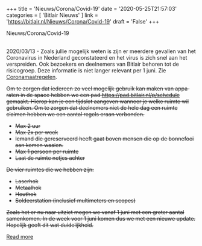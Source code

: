 +++
title = 'Nieuws/Corona/Covid-19'
date = '2020-05-25T21:57:03'
categories = [ 
 'Bitlair Nieuws' 
] 
link = 'https://bitlair.nl/Nieuws/Corona/Covid-19'
draft = 'False'
+++

<div class="mw-content-ltr mw-parser-output" dir="ltr" lang="en"><p><a class="mw-selflink selflink">Nieuws/Corona/Covid-19</a>
</p></div><div class="mw-content-ltr mw-parser-output" dir="ltr" lang="en"><p><br />
2020/03/13 - Zoals jullie mogelijk weten is zijn er meerdere gevallen van het Coronavirus in Nederland geconstateerd en het virus is zich snel aan het verspreiden. Ook bezoekers en deelnemers van Bitlair behoren tot de risicogroep.
Deze informatie is niet langer relevant per 1 juni. Zie <a href="https://bitlair.nl/Coronamaatregelen" title="Coronamaatregelen">Coronamaatregelen</a>.
</p><p><s>Om te zorgen dat iedereen zo veel mogelijk gebruik kan maken van apparaten in de space hebben we een pad <a class="external free" href="https://pad.bitlair.nl/p/schedule" rel="nofollow">https://pad.bitlair.nl/p/schedule</a> gemaakt. Hierop kan je een tijdslot aangeven wanneer je welke ruimte wil gebruiken. Om te zorgen dat deelnemers niet de hele dag een ruimte claimen hebben we een aantal regels eraan verbonden.
</s></p><s><ul><li>Max 2 uur</li>
<li>Max 2x per week</li>
<li>Iemand die gereserveerd heeft gaat boven mensen die op de bonnefooi aan komen waaien.</li>
<li>Max 1 persoon per ruimte</li>
<li>Laat de ruimte netjes achter</li></ul></s><s><p>De vier ruimtes die we hebben zijn:
</p></s><s><ul><li>Laserhok</li>
<li>Metaalhok</li>
<li>Houthok</li>
<li>Soldeerstation (inclusief multimeters en scopes)</li></ul></s><s></s><p><s>Zoals het er nu naar uitziet mogen we vanaf 1 juni met een groter aantal samenkomen. In de week voor 1 juni komen dus we met een nieuwe update. Hopelijk geeft dit wat duidelijkheid.
</s>
</p></div>

[Read more](https://bitlair.nl/Nieuws/Corona/Covid-19)